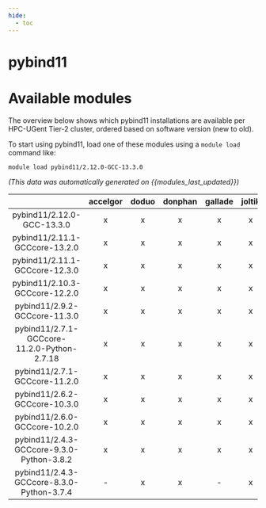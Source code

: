 ```yaml
---
hide:
  - toc
---
```


pybind11
========

# Available modules


The overview below shows which pybind11 installations are available per HPC-UGent Tier-2 cluster, ordered based on software version (new to old).

To start using pybind11, load one of these modules using a `module load` command like:

```shell
module load pybind11/2.12.0-GCC-13.3.0
```

*(This data was automatically generated on {{modules_last_updated}})*  

| |accelgor|doduo|donphan|gallade|joltik|shinx|skitty|
| :---: | :---: | :---: | :---: | :---: | :---: | :---: | :---: |
|pybind11/2.12.0-GCC-13.3.0|x|x|x|x|x|x|-|
|pybind11/2.11.1-GCCcore-13.2.0|x|x|x|x|x|x|x|
|pybind11/2.11.1-GCCcore-12.3.0|x|x|x|x|x|x|x|
|pybind11/2.10.3-GCCcore-12.2.0|x|x|x|x|x|x|-|
|pybind11/2.9.2-GCCcore-11.3.0|x|x|x|x|x|x|-|
|pybind11/2.7.1-GCCcore-11.2.0-Python-2.7.18|x|x|x|x|x|-|-|
|pybind11/2.7.1-GCCcore-11.2.0|x|x|x|x|x|-|-|
|pybind11/2.6.2-GCCcore-10.3.0|x|x|x|x|x|-|-|
|pybind11/2.6.0-GCCcore-10.2.0|x|x|x|x|x|-|-|
|pybind11/2.4.3-GCCcore-9.3.0-Python-3.8.2|x|x|x|x|x|-|-|
|pybind11/2.4.3-GCCcore-8.3.0-Python-3.7.4|-|x|x|-|x|-|-|
